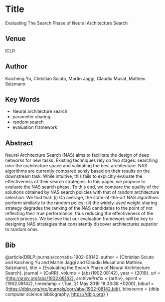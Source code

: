 # Title 
Evaluating The Search Phase of Neural Architecture Search

## Venue
ICLR

## Author 
Kaicheng Yu, Christian Sciuto, Martin Jaggi, Claudiu Musat, Mathieu Salzmann
## Key Words 
- Neural architecture search
- parameter sharing
- random search
- evaluation framework
## Abstract 
Neural Architecture Search (NAS) aims to facilitate the design of deep networks for new tasks. Existing techniques rely on two stages: searching over the architecture space and validating the best architecture. NAS algorithms are currently compared solely based on their results on the downstream task. While intuitive, this fails to explicitly evaluate the effectiveness of their search strategies. In this paper, we propose to evaluate the NAS search phase.
To this end, we compare the quality of the solutions obtained by NAS search policies with that of random architecture selection. We find that: (i) On average, the state-of-the-art NAS algorithms perform similarly to the random policy; (ii) the widely-used weight sharing strategy degrades the ranking of the NAS candidates to the point of not reflecting their true performance, thus reducing the effectiveness of the search process.
We believe that our evaluation framework will be key to designing NAS strategies that consistently discover architectures superior to random ones.
## Bib
@article{DBLP:journals/corr/abs-1902-08142,
  author    = {Christian Sciuto and
               Kaicheng Yu and
               Martin Jaggi and
               Claudiu Musat and
               Mathieu Salzmann},
  title     = {Evaluating the Search Phase of Neural Architecture Search},
  journal   = {CoRR},
  volume    = {abs/1902.08142},
  year      = {2019},
  url       = {http://arxiv.org/abs/1902.08142},
  archivePrefix = {arXiv},
  eprint    = {1902.08142},
  timestamp = {Tue, 21 May 2019 18:03:38 +0200},
  biburl    = {https://dblp.org/rec/journals/corr/abs-1902-08142.bib},
  bibsource = {dblp computer science bibliography, https://dblp.org}
}